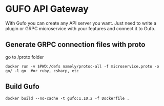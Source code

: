 # GUFO API Gateway

With Gufo you can create any API server you want. Just need to write a plugin or GRPC microservice with your features and connect it to Gufo.

## Generate GRPC connection files with proto

go to /proto folder
```docker
docker run -v $PWD:/defs namely/protoc-all -f microservice.proto -o go/ -l go  #or ruby, csharp, etc
```

## Build Gufo

```docker
docker build --no-cache -t gufo:1.10.2 -f Dockerfile .
```
